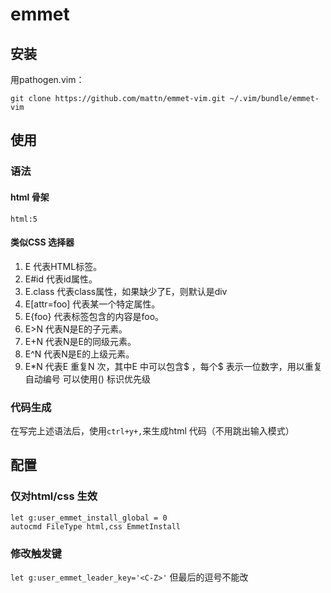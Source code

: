 # emmet

## 安装
用pathogen.vim：
```
git clone https://github.com/mattn/emmet-vim.git ~/.vim/bundle/emmet-vim
```

## 使用
### 语法
#### html 骨架
`html:5`

#### 类似CSS 选择器
1. E 代表HTML标签。
2. E#id 代表id属性。
3. E.class 代表class属性，如果缺少了E，则默认是div
4. E[attr=foo] 代表某一个特定属性。
5. E{foo} 代表标签包含的内容是foo。
6. E>N 代表N是E的子元素。
7. E+N 代表N是E的同级元素。
8. E^N 代表N是E的上级元素。
9. E*N 代表E 重复N 次，其中E 中可以包含$ ，每个$ 表示一位数字，用以重复自动编号
可以使用() 标识优先级

### 代码生成
在写完上述语法后，使用`ctrl+y+,`来生成html 代码（不用跳出输入模式）

## 配置
### 仅对html/css 生效
```
let g:user_emmet_install_global = 0
autocmd FileType html,css EmmetInstall
```

### 修改触发键
`let g:user_emmet_leader_key='<C-Z>'`
但最后的逗号不能改


